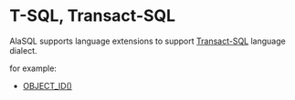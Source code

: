# T-SQL, Transact-SQL

AlaSQL supports language extensions to support [Transact-SQL](https://en.wikipedia.org/wiki/Transact-SQL) language dialect.

for example:
* [OBJECT_ID()](Object_id)